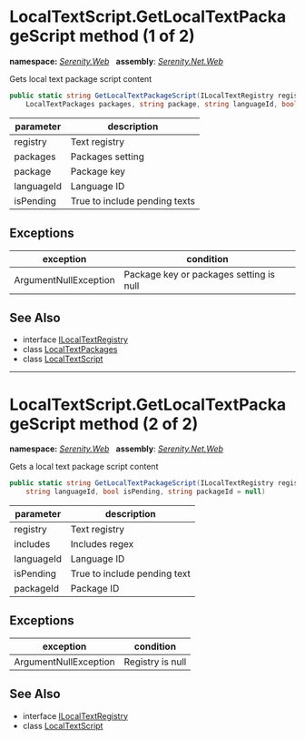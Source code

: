 # LocalTextScript.GetLocalTextPackageScript method (1 of 2)
**namespace:** *[Serenity.Web](../../README.md#serenity.web-namespace)*   **assembly**: *[Serenity.Net.Web](../../README.md)*

Gets local text package script content

```csharp
public static string GetLocalTextPackageScript(ILocalTextRegistry registry, 
    LocalTextPackages packages, string package, string languageId, bool isPending)
```

| parameter | description |
| --- | --- |
| registry | Text registry |
| packages | Packages setting |
| package | Package key |
| languageId | Language ID |
| isPending | True to include pending texts |

## Exceptions

| exception | condition |
| --- | --- |
| ArgumentNullException | Package key or packages setting is null |

## See Also

* interface [ILocalTextRegistry](../Serenity.Net.Core/../../Serenity.Abstractions/ILocalTextRegistry.md)
* class [LocalTextPackages](../Serenity.Net.Core/../LocalTextPackages.md)
* class [LocalTextScript](../LocalTextScript.md)

---

# LocalTextScript.GetLocalTextPackageScript method (2 of 2)
**namespace:** *[Serenity.Web](../../README.md#serenity.web-namespace)*   **assembly**: *[Serenity.Net.Web](../../README.md)*

Gets a local text package script content

```csharp
public static string GetLocalTextPackageScript(ILocalTextRegistry registry, string includes, 
    string languageId, bool isPending, string packageId = null)
```

| parameter | description |
| --- | --- |
| registry | Text registry |
| includes | Includes regex |
| languageId | Language ID |
| isPending | True to include pending text |
| packageId | Package ID |

## Exceptions

| exception | condition |
| --- | --- |
| ArgumentNullException | Registry is null |

## See Also

* interface [ILocalTextRegistry](../Serenity.Net.Core/../../Serenity.Abstractions/ILocalTextRegistry.md)
* class [LocalTextScript](../LocalTextScript.md)